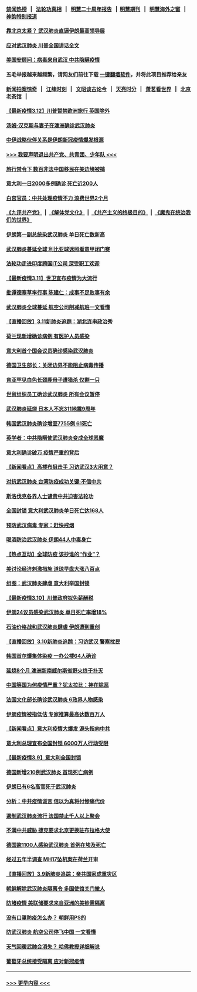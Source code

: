 #### [禁闻热榜](热点新闻.md?=0)  &nbsp;&nbsp;|&nbsp;&nbsp; [法轮功真相](https://github.com/gfw-breaker/truth/blob/master/README.md?=0) &nbsp;&nbsp;|&nbsp;&nbsp; [明慧二十周年报告](https://github.com/gfw-breaker/mh-reports/blob/master/README.md?=0) &nbsp;&nbsp;|&nbsp;&nbsp;[明慧期刊](https://github.com/gfw-breaker/mh-qikan) &nbsp;&nbsp;|&nbsp;&nbsp; [明慧海外之窗](https://github.com/gfw-breaker/mh-news/blob/master/README.md?=0) &nbsp;&nbsp;|&nbsp;&nbsp; [神韵特别报道](https://github.com/gfw-breaker/mh-news/blob/master/shenyun.md?=0)
#### [靠北京太紧？ 武汉肺炎直逼伊朗最高领导层](../pages/nsc418/n11933475.md?t=03121431) 
#### [应对武汉肺炎 川普全国讲话全文](../pages/nsc418/n11934150.md?t=03121431) 
#### [美国安顾问：病毒来自武汉 中共隐瞒疫情](../pages/nsc418/n11934168.md?t=03121431) 
#### 五毛举报越来越频繁，请网友们前往下载 [一键翻墙软件](https://github.com/gfw-breaker/ssr-accounts)，并将此项目推荐给亲友
#### [新闻拍案惊奇](https://github.com/gfw-breaker/banned-news/blob/master/pages/link4.md) &nbsp;&nbsp;|&nbsp;&nbsp; [江峰时刻](https://github.com/gfw-breaker/banned-news/blob/master/pages/link4.md) &nbsp;&nbsp;|&nbsp;&nbsp; [文昭谈古论今](https://github.com/gfw-breaker/banned-news/blob/master/pages/link4.md) &nbsp;&nbsp;|&nbsp;&nbsp; [天亮时分](https://github.com/gfw-breaker/banned-news/blob/master/pages/link4.md) &nbsp;&nbsp;|&nbsp;&nbsp; [萧茗看世界](https://github.com/gfw-breaker/banned-news/blob/master/pages/link4.md) &nbsp;&nbsp;|&nbsp;&nbsp; [北京老茶馆](https://github.com/gfw-breaker/banned-news/blob/master/pages/link4.md) &nbsp;&nbsp;|&nbsp;&nbsp; 
#### [【最新疫情3.12】川普暂禁欧洲旅行 英国除外](../pages/nsc418/n11933628.md?t=03121431) 
#### [汤姆‧汉克斯与妻子在澳洲确诊武汉肺炎](../pages/nsc418/n11933877.md?t=03121431) 
#### [中伊战略伙伴关系是伊朗新冠疫情爆发根源](../pages/nsc418/n11933637.md?t=03121431) 
#### [>>> 我要声明退出共产党、共青团、少年队 <<<](https://github.com/begood0513/goodnews/blob/master/quit/letter.md) 
#### [旅行禁令下 数百非法中国移民在美边境被捕](../pages/nsc418/n11933581.md?t=03121431) 
#### [意大利一日2000多例确诊 死亡近200人](../pages/nsc418/n11933484.md?t=03121431) 
#### [白宫官员：中共处理疫情不力 浪费世界2个月](../pages/nsc418/n11932744.md?t=03121431) 
#### [《九评共产党》](https://github.com/begood0513/9ping.md/blob/master/README.md) &nbsp;|&nbsp; [《解体党文化》](../../../../jtdwh.md/blob/master/README.md)  &nbsp;|&nbsp; [《共产主义的终极目的》](../../../../gczydzjmd.md/blob/master/README.md) &nbsp;|&nbsp; [《魔鬼在统治我们的世界》](../../../../mgztzwmdsj.md/blob/master/README.md) 
#### [伊朗第一副总统染武汉肺炎 单日死亡数新高](../pages/nsc418/n11933049.md?t=03121431) 
#### [武汉肺炎蔓延全球 利比亚球迷照看意甲闭门赛](../pages/nsc418/n11932771.md?t=03121431) 
#### [法轮功走进印度跨国IT公司 深受职工欢迎](../pages/nsc418/n11932395.md?t=03121431) 
#### [【最新疫情3.11】世卫宣布疫情为大流行](../pages/nsc418/n11931046.md?t=03121431) 
#### [批谭德塞草率行事 陈建仁：成事不足败事有余](../pages/nsc418/n11932753.md?t=03121431) 
#### [武汉肺炎全球蔓延 航空公司削减航班一文看懂](../pages/nsc418/n11927605.md?t=03121431) 
#### [【直播回放】3.11新肺炎追踪：湖北连串政治秀](../pages/nsc418/n11932373.md?t=03121431) 
#### [荷兰现新增确诊病例 有医护人员感染](../pages/nsc418/n11931937.md?t=03121431) 
#### [意大利首个国会议员确诊感染武汉肺炎](../pages/nsc418/n11932126.md?t=03121431) 
#### [德国卫生部长：关闭边界不能阻止病毒传播](../pages/nsc418/n11932205.md?t=03121431) 
#### [肯亚罕见白色长颈鹿母子遭猎杀 仅剩一只](../pages/nsc418/n11932063.md?t=03121431) 
#### [世贸组织员工确诊武汉肺炎 所有会议暂停](../pages/nsc418/n11932073.md?t=03121431) 
#### [武汉肺炎延烧 日本人不忘311地震9周年](../pages/nsc418/n11931499.md?t=03121431) 
#### [韩国武汉肺炎确诊增至7755例 61死亡](../pages/nsc418/n11931436.md?t=03121431) 
#### [英学者：中共隐瞒使武汉肺炎变成全球恶魔](../pages/nsc418/n11930463.md?t=03121431) 
#### [意大利确诊破万 疫情严重的背后](../pages/nsc418/n11929614.md?t=03121431) 
#### [【新闻看点】高楼布狙击手 习访武汉3大用意？](../pages/nsc418/n11930378.md?t=03121431) 
#### [对抗武汉肺炎 台湾防疫成功关键:不信中共](../pages/nsc418/n11930955.md?t=03121431) 
#### [斯洛伐克各界人士谴责中共迫害法轮功](../pages/nsc418/n11929991.md?t=03121431) 
#### [全国封锁 意大利武汉肺炎单日死亡达168人](../pages/nsc418/n11930927.md?t=03121431) 
#### [预防武汉病毒 专家：赶快戒烟](../pages/nsc418/n11930607.md?t=03121431) 
#### [喝酒防治武汉肺炎 伊朗44人中毒身亡](../pages/nsc418/n11930504.md?t=03121431) 
#### [【热点互动】全球防疫 该抄谁的“作业”？](../pages/nsc418/n11930545.md?t=03121431) 
#### [美讨论经济刺激措施 道琼早盘大涨八百点](../pages/nsc418/n11930191.md?t=03121431) 
#### [组图：武汉肺炎肆虐 意大利举国封锁](../pages/nsc418/n11930070.md?t=03121431) 
#### [【最新疫情3.10】川普政府拟免薪酬税](../pages/nsc418/n11928415.md?t=03121431) 
#### [伊朗24议员感染武汉肺炎 单日死亡率增18%](../pages/nsc418/n11930297.md?t=03121431) 
#### [石油价格战和武汉肺炎肆虐 伊朗遭到重创](../pages/nsc418/n11929929.md?t=03121431) 
#### [【直播回放】3.10新肺炎追踪：习访武汉 警察扰民](../pages/nsc418/n11929844.md?t=03121431) 
#### [韩国首尔爆集体染疫 一办公楼64人确诊](../pages/nsc418/n11929491.md?t=03121431) 
#### [延烧8个月 澳洲新南威尔斯省野火终于扑灭](../pages/nsc418/n11929118.md?t=03121431) 
#### [中国等国为何疫情严重？犹太拉比：神在除恶](../pages/nsc418/n11926997.md?t=03121431) 
#### [法国文化部长确诊武汉肺炎 6政界人物感染](../pages/nsc418/n11928524.md?t=03121431) 
#### [伊朗疫情被指低估 专家推算最高达数百万人](../pages/nsc418/n11928317.md?t=03121431) 
#### [【新闻看点】意大利疫情大爆发 源头指向中共](../pages/nsc418/n11927780.md?t=03121431) 
#### [意大利总理宣布全国封锁 6000万人行动受限](../pages/nsc418/n11928018.md?t=03121431) 
#### [【最新疫情3.9】意大利全国封锁](../pages/nsc418/n11925735.md?t=03121431) 
#### [德国新增210例武汉肺炎 首现死亡病例](../pages/nsc418/n11927835.md?t=03121431) 
#### [伊朗已有6名高官死于武汉肺炎](../pages/nsc418/n11927777.md?t=03121431) 
#### [分析：中共疫情谎言 信以为真将付惨痛代价](../pages/nsc418/n11927716.md?t=03121431) 
#### [遏制武汉肺炎流行 法国禁止千人以上聚会](../pages/nsc418/n11927688.md?t=03121431) 
#### [不满中共威胁 捷克要求北京更换驻布拉格大使](../pages/nsc418/n11927466.md?t=03121431) 
#### [德国逾1100人感染武汉肺炎 首例在埃及死亡](../pages/nsc418/n11927083.md?t=03121431) 
#### [经过五年半调查 MH17坠机案在荷兰开审](../pages/nsc418/n11927110.md?t=03121431) 
#### [【直播回放】3.9新肺炎追踪：亲共国家成重灾区](../pages/nsc418/n11927002.md?t=03121431) 
#### [朝鲜解除武汉肺炎隔离令 多国使馆关门撤人](../pages/nsc418/n11926849.md?t=03121431) 
#### [防堵疫情 美联储要求来自亚洲的美钞需隔离](../pages/nsc418/n11926541.md?t=03121431) 
#### [没有口罩防疫怎么办？ 朝鲜用PS的](../pages/nsc418/n11926699.md?t=03121431) 
#### [防武汉肺炎 航空公司停飞中国 一文看懂](../pages/nsc418/n11866800.md?t=03121431) 
#### [天气回暖武肺会消失？ 哈佛教授详细解说](../pages/nsc418/n11925747.md?t=03121431) 
#### [葡萄牙总统接受隔离 应对新冠疫情](../pages/nsc418/n11925918.md?t=03121431) 

----
#### [ >>> 更早内容 <<< ](../indexes/nsc418-earlier.md)
